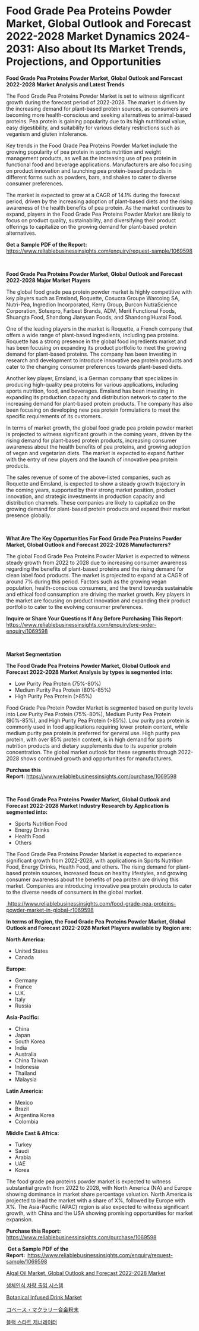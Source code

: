<p><h1>Food Grade Pea Proteins Powder Market, Global Outlook and Forecast 2022-2028 Market Dynamics 2024-2031: Also about Its Market Trends, Projections, and Opportunities</h1></p><p><strong>Food Grade Pea Proteins Powder Market, Global Outlook and Forecast 2022-2028 Market Analysis and Latest Trends</strong></p>
<p><p>The Food Grade Pea Proteins Powder Market is set to witness significant growth during the forecast period of 2022-2028. The market is driven by the increasing demand for plant-based protein sources, as consumers are becoming more health-conscious and seeking alternatives to animal-based proteins. Pea protein is gaining popularity due to its high nutritional value, easy digestibility, and suitability for various dietary restrictions such as veganism and gluten intolerance.</p><p>Key trends in the Food Grade Pea Proteins Powder Market include the growing popularity of pea protein in sports nutrition and weight management products, as well as the increasing use of pea protein in functional food and beverage applications. Manufacturers are also focusing on product innovation and launching pea protein-based products in different forms such as powders, bars, and shakes to cater to diverse consumer preferences.</p><p>The market is expected to grow at a CAGR of 14.1% during the forecast period, driven by the increasing adoption of plant-based diets and the rising awareness of the health benefits of pea protein. As the market continues to expand, players in the Food Grade Pea Proteins Powder Market are likely to focus on product quality, sustainability, and diversifying their product offerings to capitalize on the growing demand for plant-based protein alternatives.</p></p>
<p><strong>Get a Sample PDF of the Report:&nbsp;</strong> <a href="https://www.reliablebusinessinsights.com/enquiry/request-sample/1069598">https://www.reliablebusinessinsights.com/enquiry/request-sample/1069598</a></p>
<p>&nbsp;</p>
<p><strong>Food Grade Pea Proteins Powder Market, Global Outlook and Forecast 2022-2028 Major Market Players</strong></p>
<p><p>The global food grade pea protein powder market is highly competitive with key players such as Emsland, Roquette, Cosucra Groupe Warcoing SA, Nutri-Pea, Ingredion Incorporated, Kerry Group, Burcon NutraScience Corporation, Sotexpro, Farbest Brands, ADM, Merit Functional Foods, Shuangta Food, Shandong Jianyuan Foods, and Shandong Huatai Food.</p><p>One of the leading players in the market is Roquette, a French company that offers a wide range of plant-based ingredients, including pea proteins. Roquette has a strong presence in the global food ingredients market and has been focusing on expanding its product portfolio to meet the growing demand for plant-based proteins. The company has been investing in research and development to introduce innovative pea protein products and cater to the changing consumer preferences towards plant-based diets.</p><p>Another key player, Emsland, is a German company that specializes in producing high-quality pea proteins for various applications, including sports nutrition, food, and beverages. Emsland has been investing in expanding its production capacity and distribution network to cater to the increasing demand for plant-based protein products. The company has also been focusing on developing new pea protein formulations to meet the specific requirements of its customers.</p><p>In terms of market growth, the global food grade pea protein powder market is projected to witness significant growth in the coming years, driven by the rising demand for plant-based protein products, increasing consumer awareness about the health benefits of pea proteins, and growing adoption of vegan and vegetarian diets. The market is expected to expand further with the entry of new players and the launch of innovative pea protein products.</p><p>The sales revenue of some of the above-listed companies, such as Roquette and Emsland, is expected to show a steady growth trajectory in the coming years, supported by their strong market position, product innovation, and strategic investments in production capacity and distribution channels. These companies are likely to capitalize on the growing demand for plant-based protein products and expand their market presence globally.</p></p>
<p>&nbsp;</p>
<p><strong>What Are The Key Opportunities For Food Grade Pea Proteins Powder Market, Global Outlook and Forecast 2022-2028 Manufacturers?</strong></p>
<p><p>The global Food Grade Pea Proteins Powder Market is expected to witness steady growth from 2022 to 2028 due to increasing consumer awareness regarding the benefits of plant-based proteins and the rising demand for clean label food products. The market is projected to expand at a CAGR of around 7% during this period. Factors such as the growing vegan population, health-conscious consumers, and the trend towards sustainable and ethical food consumption are driving the market growth. Key players in the market are focusing on product innovation and expanding their product portfolio to cater to the evolving consumer preferences.</p></p>
<p><strong>Inquire or Share Your Questions If Any Before Purchasing This Report:</strong> <a href="https://www.reliablebusinessinsights.com/enquiry/pre-order-enquiry/1069598">https://www.reliablebusinessinsights.com/enquiry/pre-order-enquiry/1069598</a></p>
<p>&nbsp;</p>
<p><strong>Market Segmentation</strong></p>
<p><strong>The Food Grade Pea Proteins Powder Market, Global Outlook and Forecast 2022-2028 Market Analysis by types is segmented into:</strong></p>
<p><ul><li>Low Purity Pea Protein (75%-80%)</li><li>Medium Purity Pea Protein (80%-85%)</li><li>High Purity Pea Protein (>85%)</li></ul></p>
<p><p>Food Grade Pea Protein Powder Market is segmented based on purity levels into Low Purity Pea Protein (75%-80%), Medium Purity Pea Protein (80%-85%), and High Purity Pea Protein (>85%). Low purity pea protein is commonly used in food applications requiring lower protein content, while medium purity pea protein is preferred for general use. High purity pea protein, with over 85% protein content, is in high demand for sports nutrition products and dietary supplements due to its superior protein concentration. The global market outlook for these segments through 2022-2028 shows continued growth and opportunities for manufacturers.</p></p>
<p><strong>Purchase this Report:&nbsp;</strong><a href="https://www.reliablebusinessinsights.com/purchase/1069598">https://www.reliablebusinessinsights.com/purchase/1069598</a></p>
<p>&nbsp;</p>
<p><strong>The Food Grade Pea Proteins Powder Market, Global Outlook and Forecast 2022-2028 Market Industry Research by Application is segmented into:</strong></p>
<p><ul><li>Sports Nutrition Food</li><li>Energy Drinks</li><li>Health Food</li><li>Others</li></ul></p>
<p><p>The Food Grade Pea Proteins Powder Market is expected to experience significant growth from 2022-2028, with applications in Sports Nutrition Food, Energy Drinks, Health Food, and others. The rising demand for plant-based protein sources, increased focus on healthy lifestyles, and growing consumer awareness about the benefits of pea protein are driving this market. Companies are introducing innovative pea protein products to cater to the diverse needs of consumers in the global market.</p></p>
<p><a href="https://www.reliablebusinessinsights.com/food-grade-pea-proteins-powder-market-in-global-r1069598">&nbsp;https://www.reliablebusinessinsights.com/food-grade-pea-proteins-powder-market-in-global-r1069598</a></p>
<p><strong>In terms of Region, the Food Grade Pea Proteins Powder Market, Global Outlook and Forecast 2022-2028 Market Players available by Region are:</strong></p>
<p>
    <p> <strong> North America: </strong>
        <ul>
            <li>United States</li>
            <li>Canada</li>
        </ul>
        </p> 
    <p> <strong> Europe: </strong>
        <ul>
            <li>Germany</li>
            <li>France</li>
            <li>U.K.</li>
            <li>Italy</li>
            <li>Russia</li>
        </ul>
        </p> 
    <p> <strong> Asia-Pacific: </strong>
        <ul>
            <li>China</li>
            <li>Japan</li>
            <li>South Korea</li>
            <li>India</li>
            <li>Australia</li>
            <li>China Taiwan</li>
            <li>Indonesia</li>
            <li>Thailand</li>
            <li>Malaysia</li>
        </ul>
        </p> 
    <p> <strong> Latin America: </strong>
        <ul>
            <li>Mexico</li>
            <li>Brazil</li>
            <li>Argentina Korea</li>
            <li>Colombia</li>
        </ul>
        </p> 
    <p> <strong> Middle East & Africa: </strong>
        <ul>
            <li>Turkey</li>
            <li>Saudi</li>
            <li>Arabia</li>
            <li>UAE</li>
            <li>Korea</li>
        </ul>
    </p>
    </p>
<p><p>The food grade pea proteins powder market is expected to witness substantial growth from 2022 to 2028, with North America (NA) and Europe showing dominance in market share percentage valuation. North America is projected to lead the market with a share of X%, followed by Europe with X%. The Asia-Pacific (APAC) region is also expected to witness significant growth, with China and the USA showing promising opportunities for market expansion.</p></p>
<p><strong>Purchase this Report: </strong><a href="https://www.reliablebusinessinsights.com/purchase/1069598">https://www.reliablebusinessinsights.com/purchase/1069598</a></p>
<p>&nbsp;<strong>Get a Sample PDF of the Report:&nbsp;&nbsp;</strong><a href="https://www.reliablebusinessinsights.com/enquiry/request-sample/1069598">https://www.reliablebusinessinsights.com/enquiry/request-sample/1069598</a></p>
<p><strong></strong></p>
<p><p><a href="https://github.com/GageWest1962/Market-Research-Report-List-1/blob/main/algal-oil-market-global-outlook-and-forecast-2022-2028-market.md">Algal Oil Market, Global Outlook and Forecast 2022-2028 Market</a></p><p><a href="https://github.com/rick7624/Market-Research-Report-List-1/blob/main/565623679574.md">생체인식 차량 출입 시스템</a></p><p><a href="https://issuu.com/reportprime-2/docs/botanical-infused-drink-market-size-2030.pptx">Botanical Infused Drink Market</a></p><p><a href="https://github.com/EstelWisozk1/Market-Research-Report-List-1/blob/main/762030885958.md">コベース・マクラリー合金粉末</a></p><p><a href="https://github.com/MayeKuhic00/Market-Research-Report-List-1/blob/main/731792979575.md">블랙 스타트 제너레이터</a></p></p>
